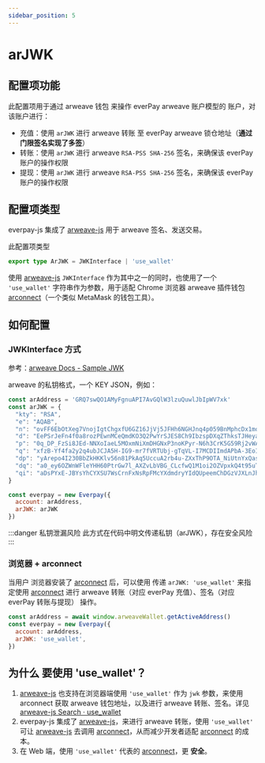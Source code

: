 ```yaml
---
sidebar_position: 5
---
```


# arJWK

## 配置项功能

此配置项用于通过 arweave 钱包 来操作 everPay arweave 账户模型的 账户，对该账户进行：

* 充值：使用 `arJWK` 进行 arweave 转账 至 everPay arweave 锁仓地址（**通过门限签名实现了多签**）
* 转账：使用 `arJWK` 进行 arweave `RSA-PSS SHA-256` 签名，来确保该 everPay 账户的操作权限
* 提现：使用 `arJWK` 进行 arweave `RSA-PSS SHA-256` 签名，来确保该 everPay 账户的操作权限

## 配置项类型
everpay-js 集成了 [arweave-js](https://github.com/ArweaveTeam/arweave-js) 用于 arweave 签名、发送交易。

此配置项类型

```ts
export type ArJWK = JWKInterface | 'use_wallet'
```

使用 [arweave-js](https://github.com/ArweaveTeam/arweave-js) `JWKInterface` 作为其中之一的同时，也使用了一个 `'use_wallet'` 字符串作为参数，用于适配 Chrome 浏览器 arweave 插件钱包 [arconnect](https://arconnect.io/)（一个类似 MetaMask 的钱包工具）。

## 如何配置
### JWKInterface 方式

参考：[arweave Docs - Sample JWK](https://docs.arweave.org/developers/server/http-api#sample-jwk)

arweave 的私钥格式，一个 KEY JSON，例如：

```js
const arAddress = 'GRQ7swQO1AMyFgnuAPI7AvGQlW3lzuQuwlJbIpWV7xk'
const arJWK = {
  "kty": "RSA",
  "e": "AQAB",
  "n": "ovFF6EbOtXeg7VnojIgtChgxfU6GZ16JjVj5JFHh6NGHJnq4p059BnMphcDx1mqb3yxM73FxhEszSFLcJiPzway6eIDiXuYiT-Sf_0Wl6_wDLvEmlz43psp7WYJumwpaSyiI_1FWmOVQnTnoAIKaOYKVqzUlteiECQj7XjJl0MZH16RlEfVqVpJ_8Ier4_QXIJ8Y3pe2KF3Lg9UANFU97nuvEM94CSzX-0WIju6Lykt3DBb2YtFFg4bJjOFv3T38nCZmDh8lYjm25_1qILalsB0XRoDxQy9FLxWb4zd09JsDhL0EYAQ_hNfOnQFVOBtYEHVYMCHYH6GoTcNgxmUkZPk4AfpAqZmjDzKfVJrw4Fr68pPTEQOQEzBcIWp61P21BSkhqO4QuFinkQsSH6NdTB_3FpbhYf34Hjf-iH7hdpdWo4aoRLb8eZeZcqBRZoRmlhQnOD-PVxQR_vb9rjXSjGkCWwRbsurVLWdBh_FQn0S9Q6EHqiV8nbW-R0Rk2E76JwgMFkqGUtZj8DeEqXJ2jlAvuzp56fXeAViPEtvUj1HheO8O3LxdVYCiapWWKq4qQVoRzdiyvydYSmbztgFUhekvmjNkxLNKOh71i3hFtoXycegqZ6izrUGoF2oD24lsTKsV5lV5pwfmUjVvxtHZm54bJIMfUDYbOV6yeDjYBb8",
  "d": "EePSrJeFn4f0a8rozPEwnMCeQmdKO3Q2PwYrSJES8Ch9IbzspDXqZThksTJHeya2WXD4O3vlnkRRa5npYOimnTeVO6DO-eNjlgkAhhsEBh5jzRYeChIDMzVdCK1Y7n3a_xCCxiGMk_nteW2_qrqsKy9KtoL90nSmdoV9b9CxvBPhFGyQykF7POkV0fdbaIpGtcayCNJ4ZgMyUpWi0ZwgUhxTUtGsmLlLN2Phg-vt_jZ96h5lS-E1NCUq4ORpj018fDp9DwTdamTyz5LTwaa8F1OCWDPVCW7Ztjs1o-NVXHvejYbhQZeFz9SP804PqLrb1ubDWXmFzKdHns4aRH4bWivh9L8HwSJUl5UEXprJUpYilT0tb3VauI7Cih2LBfhU3fUIDJFYm_j9etgNcPlqt64T7_TI8elgj7-sciXa1XEqIje9Mn8spxT6lpn4nhxJ9qelERCJwiWbuPnW2VsJHeqXZTly52KQEP_UBC4z8a0tDm7HIQw7WQ-OAuNUOu8ongOHaOexkqKYIcF3f812sOIVEJufoBXUUTIvJk-buH0ytgtTjkrO64zZeIvFHa1MFU-6UXh8jipSZ617znNR2Pc1-l3s7pACdbXvy2-5VWE3psRr1L5HM4KNwm6Rs5BXXqBSifzfiJ5qNGqKabfXvPXI8wYyl3mhUQtHW6sUUl0",
  "p": "0q_DP_FzSi8JEd-NNXoIaeL5MOxmNiXmDHGNxP3noKPyr-N6h3CrK5G59Rj2vWAJMhKToz1eSQ1p0-X0Ku2DvdT5LQOGIXVPtojw0OcOI8G8SoqMGAGehaLsnV3vexwtwjLfIM99XccKAxWMA1SMuL48nuBpMUhO0MlagbrL5vfpKB9kL7XCQqspAnN_vBmQZGWYczQmBgfC6v6xGQV3xHJmL--dn-qF2XU9pKuqd0J-cKYcdLPrccdJtGLid4nrSOTDfEbr77IUI5VGWV8CFJ-n8Vki-GwUxUkJpIoRyp5DxnYtSJb7cV-xOf7kBTCEUFn5B8fb2q-d8011cgnp5Q",
  "q": "xfzB-Yf4fa2y2q4ubJCJA5H-IG9-mr7fVRTUbj-gTqVL-I7MCDIImdAPbA-3EoIR5H70GVbAFGQJyYDq6eDeTbNs1zfnU0JPurASE3fKbOpoRdLwXwaSdRJRP9qnqUe-BzuloIzWc-dI-6TJxmHUSA1X9CtHvIdfNdKPCVFKUMrb1bv5arAI8tRbNRfy3tnbiw4wfKhYEQ1e6RPpxAR5F4We9RJ81-sIlfAy7WfliwmcGmgcPNdUinGR299CiVYKf5ktoqGFQ9n6K-v4gNZV23f33-tuD8pMVxyc3xG34j4frH57bsbm7v8Qz-92ZxHWzOUgxIVhGgSaa4E51d9m0w",
  "dp": "yArepo4I230BbZkHKKlv56n81PkAq5UccuA2rb4u-ZXxThP9OTA_NiUtnYxQassOsB53U91m8pHr06hZR5ExL0NSO-1Go-oQ_83SaWeZQ1YmA9i83-ZZr6VcaKbSReAhimxm825PKIVd-kOxJ1BWNOtb_7Yv6v0u6IrmhproE6t8E_6KT8qSYl7Fl3A27lCPiuPz9h6jo8Imzp15ZbqNV1cPs6Ad18MDx8_L8diVCJt4FlmCV0Sl3uhMERx6zumDHzkma4-jYXmCKa8Ilr7g6NgWy8_Ipnto1VFd-H6oGexficaXhH7my2UCj4B23H6OgwSKsVqQY3mvzV3Uj6zeCQ",
  "dq": "a0_ey6OZWnWFleYHH60PtrGw7l_AXZvLbVBG_CLcfwQ1M1oi2OZVpxkQ4t95uTxq-lCdegZ9QhAfBessaOwLUk5IVjbk2Un98RByG784JuS-8-mrg7YKOA5fn56idax_IWiBE46Cxnu8ITlmbHKmHw-sdpnm3hb50jB4evJmt3fcw_KI8_zKPORBM3vxljy7NJnSSh7s7QE0Sl0Svb427Drut6L3rAimtK5mzCseTcg9pkp707ZbClcYWfafF9VdB2A9TgMCOo6xfJEANsT18GkMH4B6PXDHBAhsNrRh2O0XOeWsfZStoyj5Mdt3b9JJfPFMW3h38yQ_lrmKYZQfJQ",
  "qi": "aDsPYxE-JBYsYhCYXSU7WsCrnFxNsRpFMcYXdmdryYIdQUpeemChDGzVJXLnJhE4cAS9TtLcNg82xZSKZvHrnkbFpRfSJxzEnvIXW4V0LHkxkxbmM0e9B7UrpYm6LKtvEY6I7L8wHFpHdOwV6NjY925oULEV156X0r55V7N0XF-jy3rbm71DCWRh6IDRghhCZQ3aNgJxE-OtnABqasaY6CQnTDRXLkGE0kq9GCx85-92fQLHMzvrMhr9m_2MHYJ_gZehL4j95CQzhD3Zh602D0YYYwRSsU4h5HGjlmN52pe-rfTLgwCJq5295s7qUP8TTMzbZAOM_hehksHpAaFghA"
}

const everpay = new Everpay({
  account: arAddress,
  arJWK: arJWK
})
```

:::danger 私钥泄漏风险
此方式在代码中明文传递私钥（arJWK），存在安全风险
:::

### 浏览器 + arconnect
当用户 浏览器安装了 [arconnect](https://arconnect.io/) 后，可以使用 传递 `arJWK: 'use_wallet'` 来指定使用 [arconnect](https://arconnect.io/) 进行 arweave 转账（对应 everPay 充值）、签名（对应 everPay 转账与提现） 操作。

```js
const arAddress = await window.arweaveWallet.getActiveAddress()
const everpay = new Everpay({
  account: arAddress,
  arJWK: 'use_wallet',
})
```

## 为什么 要使用 'use_wallet'？

1. [arweave-js](https://github.com/ArweaveTeam/arweave-js) 也支持在浏览器端使用 `'use_wallet'` 作为 `jwk` 参数，来使用 arconnect 获取 arweave 钱包地址，以及进行 arweave 转账、签名。详见[arweave-js Search · use_wallet](https://github.com/ArweaveTeam/arweave-js/search?q=use_wallet)
2. everpay-js 集成了 [arweave-js](https://github.com/ArweaveTeam/arweave-js)，来进行 arweave 转账，使用 `'use_wallet'` 可让 [arweave-js](https://github.com/ArweaveTeam/arweave-js) 去调用 [arconnect](https://arconnect.io/)，从而减少开发者适配 [arconnect](https://arconnect.io/) 的成本。
3. 在 Web 端，使用 `'use_wallet'` 代表的 [arconnect](https://arconnect.io/)，更 **安全**。
